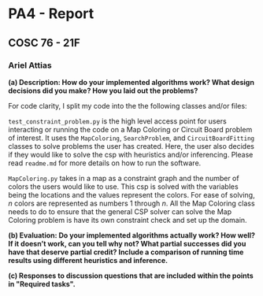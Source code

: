 # PA4 - Report
## COSC 76 - 21F
### Ariel Attias


**(a) Description: How do your implemented algorithms work? What design decisions did you make? How you laid out the problems?**

For code clarity, I split my code into the the following classes and/or files: 

`test_constraint_problem.py` is the high level access point for users  interacting or running the code on a Map Coloring or Circuit Board problem of interest. It uses the `MapColoring`, `SearchProblem`, and `CircuitBoardFitting` classes to solve problems the user has created. Here, the user also decides if they would like to solve the csp with heuristics and/or inferencing. Please read `readme.md` for more details on how to run the software.

`MapColoring.py` takes in a map as a constraint graph and the number of colors the users would like to use. This csp is solved with the variables being the locations and the values represent the colors. For ease of solving, *n* colors are represented as numbers 1 through *n*. All the Map Coloring class needs to do to ensure that the general CSP solver can solve the Map Coloring problem is have its own constraint check and set up the domain.



**(b) Evaluation: Do your implemented algorithms actually work? How well? If it doesn’t work, can you tell why not? What partial successes did you have that deserve partial credit? Include a comparison of running time results using different heuristics and inference.**

**(c) Responses to discussion questions that are included within the points in "Required tasks".**